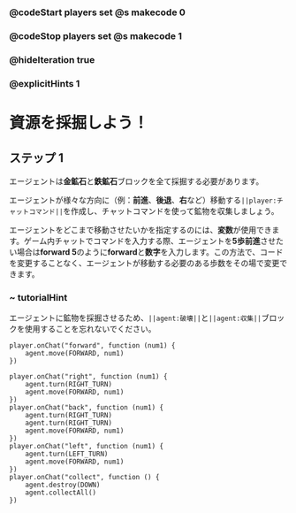 ### @codeStart players set @s makecode 0
### @codeStop players set @s makecode 1

### @hideIteration true 
### @explicitHints 1


# 資源を採掘しよう！

## ステップ 1
エージェントは**金鉱石**と**鉄鉱石**ブロックを全て採掘する必要があります。

エージェントが様々な方向に（例：**前進**、**後退**、**右**など）移動する``||player:チャットコマンド||``を作成し、チャットコマンドを使って鉱物を収集しましょう。

エージェントをどこまで移動させたいかを指定するのには、**変数**が使用できます。ゲーム内チャットでコマンドを入力する際、エージェントを**5歩前進**させたい場合は**forward 5**のように**forward**と**数字**を入力します。この方法で、コードを変更することなく、エージェントが移動する必要のある歩数をその場で変更できます。 

### ~ tutorialHint
エージェントに鉱物を採掘させるため、``||agent:破壊||``と``||agent:収集||``ブロックを使用することを忘れないでください。 

```template
player.onChat("forward", function (num1) {
    agent.move(FORWARD, num1)
})
```
```ghost
player.onChat("right", function (num1) {
    agent.turn(RIGHT_TURN)
    agent.move(FORWARD, num1)
})
player.onChat("back", function (num1) {
    agent.turn(RIGHT_TURN)
    agent.turn(RIGHT_TURN)
    agent.move(FORWARD, num1)
})
player.onChat("left", function (num1) {
    agent.turn(LEFT_TURN)
    agent.move(FORWARD, num1)
})
player.onChat("collect", function () {
    agent.destroy(DOWN)
    agent.collectAll()
})
```


